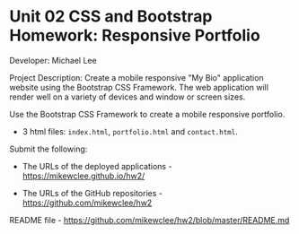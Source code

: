 # Unit 02 CSS and Bootstrap Homework: Responsive Portfolio

Developer:
Michael Lee

Project Description:
Create a mobile responsive "My Bio" application website using the Bootstrap CSS Framework.
The web application will render well on a variety of devices and window or screen sizes.

Use the Bootstrap CSS Framework to create a mobile responsive portfolio.
* 3 html files: `index.html`, `portfolio.html` and `contact.html`.


Submit the following:

* The URLs of the deployed applications - https://mikewclee.github.io/hw2/


* The URLs of the GitHub repositories - https://github.com/mikewclee/hw2

README file - https://github.com/mikewclee/hw2/blob/master/README.md
